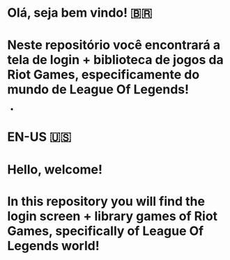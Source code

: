 # Olá, seja bem vindo! 🇧🇷
# Neste repositório você encontrará a tela de login + biblioteca de jogos da Riot Games, especificamente do mundo de League Of Legends!

-

# EN-US 🇺🇸
# Hello, welcome!
# In this repository you will find the login screen + library games of Riot Games, specifically of League Of Legends world!

